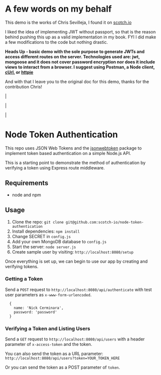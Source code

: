 # A few words on my behalf

This demo is the works of Chris Sevilleja, I found it on [scotch.io](https://scotch.io/tutorials/authenticate-a-node-js-api-with-json-web-tokens)

I liked the idea of implementing JWT without passport, so that is the reason behind pushing this up as
a valid implementation in my book. FYI I did make a few modifications to the code but nothing drastic.

**Heads Up - basic demo with the sole purpose to generate JWTs and access different routes on the server. Technologies used are: 
jwt, mongoose and it does not cover password encryption nor does it include views to interact from a browser. I suggest using Postman, a Node client, [cUrl](https://curl.haxx.se/), or [httpie](https://httpie.org/)**

And with that I leave you to the original doc for this demo, thanks for the contribution Chris!

|

|

|

# Node Token Authentication

This repo uses JSON Web Tokens and the [jsonwebtoken](https://github.com/auth0/node-jsonwebtoken) package to implement token based authentication on a simple Node.js API.

This is a starting point to demonstrate the method of authentication by verifying a token using Express route middleware.

## Requirements

- node and npm

## Usage

1. Clone the repo: `git clone git@github.com:scotch-io/node-token-authentication`
2. Install dependencies: `npm install`
3. Change SECRET in `config.js`
4. Add your own MongoDB database to `config.js`
5. Start the server: `node server.js`
6. Create sample user by visiting: `http://localhost:8080/setup`

Once everything is set up, we can begin to use our app by creating and verifying tokens.

### Getting a Token

Send a `POST` request to `http://localhost:8080/api/authenticate` with test user parameters as `x-www-form-urlencoded`. 

```
  {
    name: 'Nick Cerminara',
    password: 'password'
  }
```

### Verifying a Token and Listing Users

Send a `GET` request to `http://localhost:8080/api/users` with a header parameter of `x-access-token` and the token.

You can also send the token as a URL parameter: `http://localhost:8080/api/users?token=YOUR_TOKEN_HERE`

Or you can send the token as a POST parameter of `token`.
